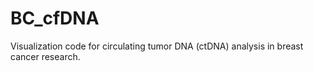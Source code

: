 # BC_cfDNA
Visualization code for circulating tumor DNA (ctDNA) analysis in breast cancer research.
